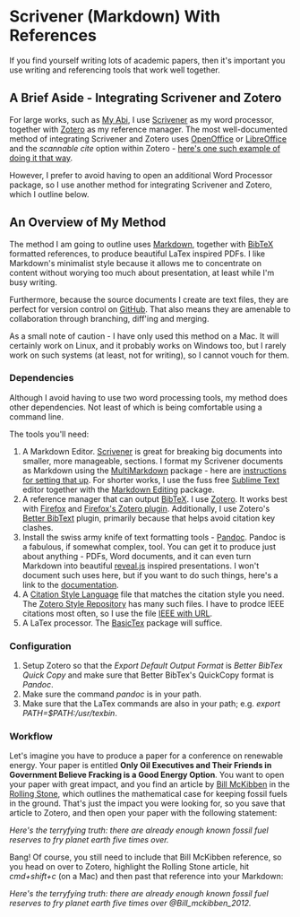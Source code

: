 # Scrivener (Markdown) With References

If you find yourself writing lots of academic papers, then it's important you use writing and referencing tools that work well together. 

## A Brief Aside - Integrating Scrivener and Zotero

For large works, such as [My Abi](https://glowkeeper.gitbooks.io/my-abi/content/), I use [Scrivener](https://www.literatureandlatte.com/scrivener.php) as my word processor, together with [Zotero](https://www.zotero.org/) as my reference manager. The most well-documented method of integrating Scrivener and Zotero uses [OpenOffice](https://www.openoffice.org/) or [LibreOffice](https://www.libreoffice.org/) and the _scannable cite_ option within Zotero - [here's one such example of doing it that way](http://thedigitalresearcher.com/how-to-use-zotero-with-scrivener/). 

However, I prefer to avoid having to open an additional Word Processor package, so I use another method for integrating Scrivener and Zotero, which I outline below.

## An Overview of My Method

The method I am going to outline uses [Markdown](https://daringfireball.net/projects/markdown/), together with [BibTeX](http://www.bibtex.org/) formatted references, to produce beautiful LaTex inspired PDFs. I like Markdown's minimalist style because it allows me to concentrate on content without worying too much about presentation, at least while I'm busy writing.

Furthermore, because the source documents I create are text files, they are perfect for version control on [GitHub](https://github.com/). That also means they are amenable to collaboration through branching, diff'ing and merging.

As a small note of caution - I have only used this method on a Mac. It will certainly work on Linux, and it probably works on Windows too, but I rarely work on such systems (at least, not for writing), so I cannot vouch for them. 


### Dependencies

Although I avoid having to use two word processing tools, my method does other dependencies. Not least of which is being comfortable using a command line. 

The tools you'll need:

1. A Markdown Editor. [Scrivener](https://www.literatureandlatte.com/scrivener.php) is great for breaking big documents into smaller, more manageable, sections. I format my Scrivener documents as Markdown using the [MultiMarkdown](http://fletcherpenney.net/multimarkdown/) package - here are [instructions for setting that up](http://thaddeushunt.com/tips-setting-up-scrivener-to-compile-multimarkdown/). For shorter works, I use the fuss free [Sublime Text](https://www.sublimetext.com/) editor together with the [Markdown Editing](https://github.com/SublimeText-Markdown/MarkdownEditing) package. 
2. A reference manager that can output [BibTeX](http://www.bibtex.org/). I use [Zotero](https://www.zotero.org/). It works best with [Firefox](https://www.mozilla.org/en-GB/firefox/new/) and [Firefox's Zotero plugin](https://download.zotero.org/extension/zotero-4.0.29.10.xpi). Additionally, I use Zotero's [Better BibText](https://github.com/retorquere/zotero-better-bibtex) plugin, primarily because that helps avoid citation key clashes. 
3. Install the swiss army knife of text formatting tools - [Pandoc](http://pandoc.org/). Pandoc is a fabulous, if somewhat complex, tool. You can get it to produce just about anything - PDFs, Word documents, and it can even turn Markdown into beautiful [reveal.js](https://github.com/hakimel/reveal.js/) inspired presentations. I won't document such uses here, but if you want to do such things, here's a link to the [documentation](http://pandoc.org/README.html).
4. A [Citation Style Language](http://citationstyles.org/) file that matches the citation style you need. The [Zotero Style Repository](https://www.zotero.org/styles) has many such files. I have to prodce IEEE citations most often, so I use the file [IEEE with URL](https://www.zotero.org/styles/ieee-with-url).
5. A LaTex processor. The [BasicTex](http://www.tug.org/mactex/morepackages.html) package will suffice. 


### Configuration

1. Setup Zotero so that the _Export_ _Default Output Format_ is _Better BibTex Quick Copy_ and make sure that Better BibTex's QuickCopy format is _Pandoc_. 
2. Make sure the command _pandoc_ is in your path.
3. Make sure that the LaTex commands are also in your path; e.g. _export PATH=$PATH:/usr/texbin_.

### Workflow

Let's imagine you have to produce a paper for a conference on renewable energy. Your paper is entitled **Only Oil Executives and Their Friends in Government Believe Fracking is a Good Energy Option**.  You want to open your paper with great impact, and you find an article by [Bill McKibben](http://www.billmckibben.com/) in the [Rolling Stone](http://www.rollingstone.com/), which outlines the mathematical case for keeping fossil fuels in the ground. That's just the impact you were looking for, so you save that article to Zotero, and then open your paper with the following statement:

_Here's the terryfying truth: there are already enough known fossil fuel reserves to fry planet earth five times over._

Bang! Of course, you still need to include that Bill McKibben reference, so you head on over to Zotero, highlight the Rolling Stone article, hit _cmd+shift+c_ (on a Mac) and then past that reference into your Markdown:

_Here's the terryfying truth: there are already enough known fossil fuel reserves to fry planet earth five times over @Bill_mckibben_2012._

    

